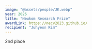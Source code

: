```yaml
---
image: "@assets/people/JK.webp"
year: 2025
title: "Neukom Research Prize"
awardLink: https://necv2023.github.io/
recipient: "Juhyeon Kim"
---
```

2nd place
